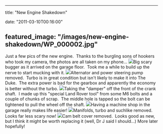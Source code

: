 
---
title: "New Engine Shakedown"

date: "2011-03-10T00:16:00"

featured_image: "/images/new-engine-shakedown/WP_000002.jpg"
---



Just a few pics of the new engine.  Thanks to the burgling sons of hookers who took my camera, the photos are all taken on my phone...
<a href="https://lh5.googleusercontent.com/-28xJrioJxi8/TXgRmDooRCI/AAAAAAAACPs/lYO5ppDR9zs/s1600/WP_000002.jpg"><img src="/images/new-engine-shakedown/WP_000002.jpg"/></a>Big scary bugger as it arrived on the garage floor.  Took me a while to build up the nerve to start mucking with it.
<a href="https://lh6.googleusercontent.com/-XaFQRjeIer0/TXgRnGPBTvI/AAAAAAAACPw/ZvoMEjL93aU/s1600/WP_000009.jpg"><img src="/images/new-engine-shakedown/WP_000009.jpg"/></a>Alternator and power steering pump removed.  Turbo is in great condition but isn't likely to make it into The Duke.  The extra power is bad for the gearbox and apparently the economy is better without the turbo.
<a href="https://lh3.googleusercontent.com/-hN1OVNiUPbQ/TXgRn-J7uYI/AAAAAAAACP0/pywFbrv_B4w/s1600/WP_000018.jpg"><img src="/images/new-engine-shakedown/WP_000018.jpg"/></a>Taking the "damper" off the front of the crank shaft.  I made up this "special Land Rover tool" from some M6 bolts and a couple of chunks of scrap.  The middle hole is tapped so the bolt can be tightened to pull the wheel off the shaft.
<a href="https://lh5.googleusercontent.com/-T2WyUtyi_gc/TXgRoqcedfI/AAAAAAAACP4/n6q9YWomOUE/s1600/WP_000020.jpg"><img src="/images/new-engine-shakedown/WP_000020.jpg"/></a>Having a machine shop in the garage really makes life easier!
<a href="https://lh3.googleusercontent.com/-nxmJabcTwMU/TXgRp_7rqwI/AAAAAAAACP8/movpikUiC4k/s1600/WP_000023.jpg"><img src="/images/new-engine-shakedown/WP_000023.jpg"/></a>Manifolds, turbo and suchlike removed.  Looks far less scary now!
<a href="https://lh5.googleusercontent.com/-QOJD-zu8j5Q/TXgRrKVc59I/AAAAAAAACQA/JBzGO9yGUfQ/s1600/WP_000025.jpg"><img src="/images/new-engine-shakedown/WP_000025.jpg"/></a>﻿Cam belt cover removed.  Looks good as new, but I think it might be worth replacing it (well, Dr J said I should...)
More later hopefully!